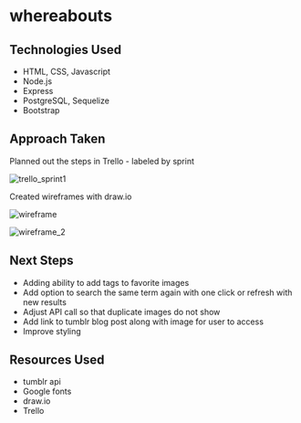 # whereabouts

## Technologies Used
* HTML, CSS, Javascript
* Node.js
* Express
* PostgreSQL, Sequelize
* Bootstrap


## Approach Taken
Planned out the steps in Trello - labeled by sprint

![trello_sprint1](https://user-images.githubusercontent.com/30785832/34971612-96fdf746-fa30-11e7-9e7d-46395a4bdf9a.jpg)

Created wireframes with draw.io

![wireframe](https://user-images.githubusercontent.com/30785832/34971640-c0460594-fa30-11e7-883f-80db10cc37e9.png)

![wireframe_2](https://user-images.githubusercontent.com/30785832/34972066-e750cea0-fa33-11e7-8d9d-02ad1da15cd9.png)

## Next Steps
* Adding ability to add tags to favorite images
* Add option to search the same term again with one click or refresh with new results
* Adjust API call so that duplicate images do not show
* Add link to tumblr blog post along with image for user to access
* Improve styling

## Resources Used
* tumblr api
* Google fonts
* draw.io
* Trello
